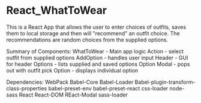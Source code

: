 # React_WhatToWear
This is a React App that allows the user to enter choices of outfits, saves them to local storage and then will "recommend" an outfit choice.  The recommendations are random choices from the supplied options.

Summary of Components:
WhatToWear - Main app logic
Action - select outfit from supplied options
AddOption - handles user input
Header - GUI for header
Options - lists supplied and saved options
Option Modal - pops out with outfit pick
Option - displays individual option

Dependencies:
WebPack 
Babel-Core
Babel-Loader
Babel-plugin-transform-class-properties
babel-preset-env
babel-preset-react
css-loader
node-sass
React
React-DOM
REact-Modal
sass-loader



